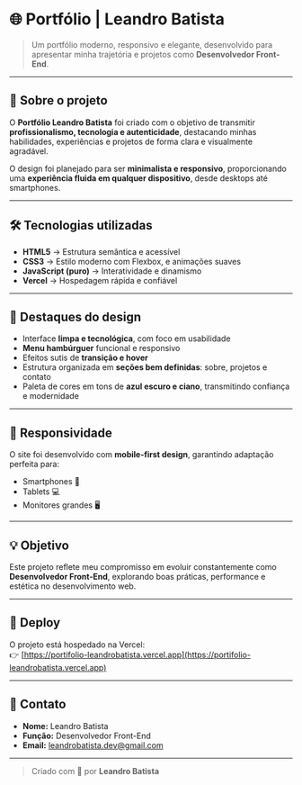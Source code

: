 # 🌐 Portfólio | Leandro Batista

> Um portfólio moderno, responsivo e elegante, desenvolvido para apresentar minha trajetória e projetos como **Desenvolvedor Front-End**.

---

## 🧠 Sobre o projeto

O **Portfólio Leandro Batista** foi criado com o objetivo de transmitir **profissionalismo, tecnologia e autenticidade**, destacando minhas habilidades, experiências e projetos de forma clara e visualmente agradável.

O design foi planejado para ser **minimalista e responsivo**, proporcionando uma **experiência fluida em qualquer dispositivo**, desde desktops até smartphones.

---

## 🛠️ Tecnologias utilizadas

- **HTML5** → Estrutura semântica e acessível  
- **CSS3** → Estilo moderno com Flexbox, e animações suaves  
- **JavaScript (puro)** → Interatividade e dinamismo  
- **Vercel** → Hospedagem rápida e confiável

---

## 🎨 Destaques do design

- Interface **limpa e tecnológica**, com foco em usabilidade  
- **Menu hambúrguer** funcional e responsivo  
- Efeitos sutis de **transição e hover**  
- Estrutura organizada em **seções bem definidas**: sobre, projetos e contato  
- Paleta de cores em tons de **azul escuro e ciano**, transmitindo confiança e modernidade  

---

## 📱 Responsividade

O site foi desenvolvido com **mobile-first design**, garantindo adaptação perfeita para:

- Smartphones 📱  
- Tablets 💻  
- Monitores grandes 🖥️  

---

## 💡 Objetivo

Este projeto reflete meu compromisso em evoluir constantemente como **Desenvolvedor Front-End**, explorando boas práticas, performance e estética no desenvolvimento web.

---

## 🚀 Deploy

O projeto está hospedado na Vercel:  
👉 [https://portifolio-leandrobatista.vercel.app](https://portifolio-leandrobatista.vercel.app)

---

## 📩 Contato

- **Nome:** Leandro Batista  
- **Função:** Desenvolvedor Front-End  
- **Email:** leandrobatista.dev@gmail.com  

---

> Criado com 💙 por **Leandro Batista**
